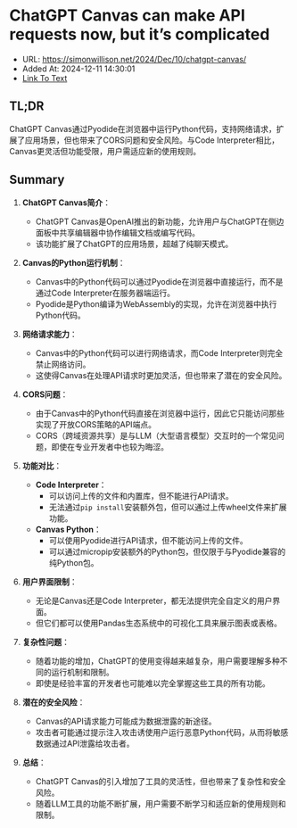 # ChatGPT Canvas can make API requests now, but it’s complicated
- URL: https://simonwillison.net/2024/Dec/10/chatgpt-canvas/
- Added At: 2024-12-11 14:30:01
- [Link To Text](2024-12-11-chatgpt-canvas-can-make-api-requests-now,-but-it’s-complicated_raw.md)

## TL;DR
ChatGPT Canvas通过Pyodide在浏览器中运行Python代码，支持网络请求，扩展了应用场景，但也带来了CORS问题和安全风险。与Code Interpreter相比，Canvas更灵活但功能受限，用户需适应新的使用规则。

## Summary
1. **ChatGPT Canvas简介**：
   - ChatGPT Canvas是OpenAI推出的新功能，允许用户与ChatGPT在侧边面板中共享编辑器中协作编辑文档或编写代码。
   - 该功能扩展了ChatGPT的应用场景，超越了纯聊天模式。

2. **Canvas的Python运行机制**：
   - Canvas中的Python代码可以通过Pyodide在浏览器中直接运行，而不是通过Code Interpreter在服务器端运行。
   - Pyodide是Python编译为WebAssembly的实现，允许在浏览器中执行Python代码。

3. **网络请求能力**：
   - Canvas中的Python代码可以进行网络请求，而Code Interpreter则完全禁止网络访问。
   - 这使得Canvas在处理API请求时更加灵活，但也带来了潜在的安全风险。

4. **CORS问题**：
   - 由于Canvas中的Python代码直接在浏览器中运行，因此它只能访问那些实现了开放CORS策略的API端点。
   - CORS（跨域资源共享）是与LLM（大型语言模型）交互时的一个常见问题，即使在专业开发者中也较为晦涩。

5. **功能对比**：
   - **Code Interpreter**：
     - 可以访问上传的文件和内置库，但不能进行API请求。
     - 无法通过`pip install`安装额外包，但可以通过上传wheel文件来扩展功能。
   - **Canvas Python**：
     - 可以使用Pyodide进行API请求，但不能访问上传的文件。
     - 可以通过micropip安装额外的Python包，但仅限于与Pyodide兼容的纯Python包。

6. **用户界面限制**：
   - 无论是Canvas还是Code Interpreter，都无法提供完全自定义的用户界面。
   - 但它们都可以使用Pandas生态系统中的可视化工具来展示图表或表格。

7. **复杂性问题**：
   - 随着功能的增加，ChatGPT的使用变得越来越复杂，用户需要理解多种不同的运行机制和限制。
   - 即使是经验丰富的开发者也可能难以完全掌握这些工具的所有功能。

8. **潜在的安全风险**：
   - Canvas的API请求能力可能成为数据泄露的新途径。
   - 攻击者可能通过提示注入攻击诱使用户运行恶意Python代码，从而将敏感数据通过API泄露给攻击者。

9. **总结**：
   - ChatGPT Canvas的引入增加了工具的灵活性，但也带来了复杂性和安全风险。
   - 随着LLM工具的功能不断扩展，用户需要不断学习和适应新的使用规则和限制。
